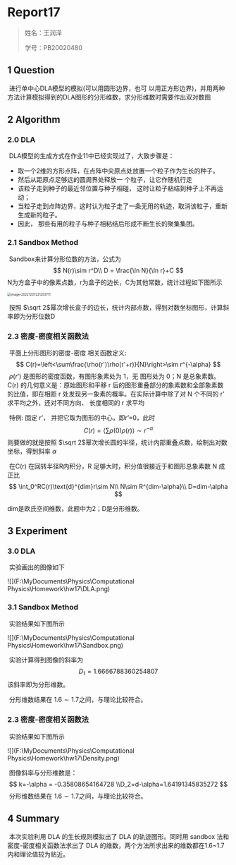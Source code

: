 # Report17

> 姓名：王润泽
>
> 学号：PB20020480

## 1 Question

​	进行单中心DLA模型的模拟(可以用圆形边界，也可 以用正方形边界)，并用两种方法计算模拟得到的DLA图形的分形维数，求分形维数时需要作出双对数图

## 2 Algorithm

### 2.0 DLA

​	DLA模型的生成方式在作业11中已经实现过了，大致步骤是：

- 取一个2维的方形点阵，在点阵中央原点处放置一个粒子作为生长的种子。
- 然后从距原点足够远的圆周界处释放一 个粒子，让它作随机行走
- 该粒子走到种子的最近邻位置与种子相碰， 这时让粒子粘结到种子上不再运动；
- 当粒子走到点阵边界，这时认为粒子走了一条无用的轨迹，取消该粒子，重新生成新的粒子。
- 因此， 那些有用的粒子与种子相粘结后形成不断生长的聚集集团。

### 2.1 Sandbox Method

​	Sandbox来计算分形位数的方法，公式为
$$
N(r)\sim r^D\\
D = \frac{\ln N}{\ln r}+C
$$
​	N为方盒子中的像素点数，r为盒子的边长，C为其他常数，统计过程如下图所示

<img src="C:\Users\Lenovo\AppData\Roaming\Typora\typora-user-images\image-20221207221203711.png" alt="image-20221207221203711" style="zoom:50%;" />

​	按照 $\sqrt 2$幂次增长盒子的边长，统计内部点数，得到对数坐标图形，计算斜率即为分形位数D

### 2.3 密度-密度相关函数法

​	平面上分形图形的密度-密度 相关函数定义:
$$
C(r)=\left<\sum\frac{\rho(r')\rho(r'+r)}{N}\right>\sim r^{-\alpha}
$$
​	$\rho(r’)$ 是图形的密度函数，有图形象素处为 1，无 图形处为 0；N 是总象素数。C(r) 的几何意义是：原始图形和平移 r 后的图形重叠部分的象素数和全部象素数的比值，即在相距 r  处发现另一象素的概率。在实际计算中除了对 N 个不同的 r’ 求平均之外，还对不同方向、 长度相同的 r 求平均

​	特例: 固定 r’， 并把它取为图形的中心，即r’=0，此时
$$
C(r)=\left<\sum\rho(0)\rho(r)\right>\sim r^{-\alpha}
$$
则要做的就是按照 $\sqrt 2$幂次增长圆的半径，统计内部重叠点数，绘制出对数坐标，得到斜率 $\alpha$

​	在C(r) 在回转半径R内积分，R 足够大时，积分值很接近于和图形总象素数 N 成正比
$$
\int_0^RC(r)\text{d}^{dim}r\sim N\\
N\sim R^{dim-\alpha}\\
D=dim-\alpha
$$

 dim是欧氏空间维数，此题中为2；D是分形维数。

## 3 Experiment

### 3.0 DLA

​	实验画出的图像如下

![](F:\MyDocuments\Physics\Computational Physics\Homework\hw17\DLA.png)

### 3.1 Sandbox Method

​	实验结果如下图所示

![](F:\MyDocuments\Physics\Computational Physics\Homework\hw17\Sandbox.png)	

​	实验计算得到图像的斜率为
$$
D_1=1.6666788360254807
$$
该斜率即为分形维数。

​	分形维数结果在 $1.6\sim1.7$之间，与理论比较符合。

<div STYLE="page-break-after: always;"></div>

### 2.3 密度-密度相关函数法

​	实验结果如下图所示

![](F:\MyDocuments\Physics\Computational Physics\Homework\hw17\Density.png)

​	图像斜率与分形维数是：
$$
k=-\alpha  = -0.35808654164728
\\D_2=d-\alpha=1.64191345835272
$$
​	分形维数结果在 $1.6\sim1.7$之间，与理论比较符合。

## 4 Summary

​	本次实验利用 DLA 的生长规则模拟出了 DLA 的轨迹图形。同时用 sandbox 法和密度-密度相关函数法求出了 DLA 的维数，两个方法所求出来的维数都在1.6~1.7内和理论值较为贴近。